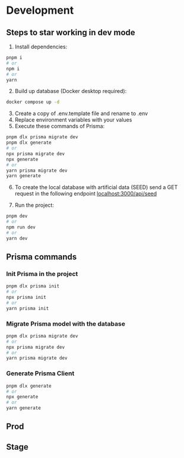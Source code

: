 # Development

## Steps to star working in dev mode

1. Install dependencies:

```bash
pnpm i
# or
npm i
# or
yarn
```

2. Build up database (Docker desktop required):

```bash
docker compose up -d
```

3. Create a copy of .env.template file and rename to .env
4. Replace environment variables with your values
5. Execute these commands of Prisma:

```bash
pnpm dlx prisma migrate dev
pnpm dlx generate
# or
npx prisma migrate dev
npx generate
# or
yarn prisma migrate dev
yarn generate
```

6. To create the local database with artificial data (SEED) send a GET request in the following endpoint [localhost:3000/api/seed](localhost:3000/api/seed)

7. Run the project:

```bash
pnpm dev
# or
npm run dev
# or
yarn dev
```

## Prisma commands

### Init Prisma in the project

<!-- Este comando iniciara prisma en el proyecto, creara un archivo .env si no lo tenemos con la variable de entorno a la base de datos y una carpeta en el root llamada "prisma" con un archivo para agregar las configuraciones de modelos, etc -->

```bash
pnpm dlx prisma init
# or
npx prisma init
# or
yarn prisma init
```

### Migrate Prisma model with the database

<!-- Este comando hara que cuando creemos un elemento en la base de datos, Prisma verifique si lo que se esta enviando coincide con el modelo en el archivo "schema.prisma" antes de almacenarlo en la DB.
Recordar que cada vez que hagamos un cambio en el archivo de prisma habrá que realizar la migración nuevamente -->

```bash
pnpm dlx prisma migrate dev
# or
npx prisma migrate dev
# or
yarn prisma migrate dev
```

### Generate Prisma Client

<!-- Esto nos generara un cliente de prisma para poder manipular la base de datos -->

```bash
pnpm dlx generate
# or
npx generate
# or
yarn generate
```

## Prod

## Stage
